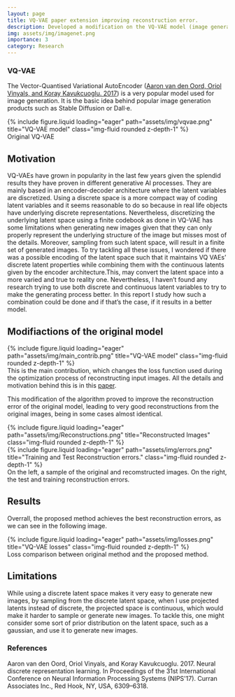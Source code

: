 ```yaml
---
layout: page
title: VQ-VAE paper extension improving reconstruction error.
description: Developed a modification on the VQ-VAE model (image generation) that improves by a factor of 2 the reconstruction error on the ImageNet dataset.
img: assets/img/imagenet.png
importance: 3
category: Research
---
```


### VQ-VAE

The Vector-Quantised Variational AutoEncoder ([Aaron van den Oord, Oriol Vinyals, and Koray Kavukcuoglu. 2017](https://arxiv.org/abs/1711.00937)) is a very popular model used for image generation. It is the basic idea behind popular image generation products such as Stable Diffusion or Dall·e.   



<div class="row">
    <div class="col-sm mt-3 mt-md-0">
        {% include figure.liquid loading="eager" path="assets/img/vqvae.png" title="VQ-VAE model" class="img-fluid rounded z-depth-1" %}
    </div>
</div>
<div class="caption">
    Original VQ-VAE
</div>

## Motivation
VQ-VAEs have grown in popularity in the last few years given the splendid results they have proven in different
generative AI processes. They are mainly based in an encoder-decoder architecture where the latent variables are
discretized. Using a discrete space is a more compact way of coding latent variables and it seems reasonable to do so
because in real life objects have underlying discrete representations. Nevertheless, discretizing the underlying latent
space using a finite codebook as done in VQ-VAE has some limitations when generating new images given that they
can only properly represent the underlying structure of the image but misses most of the details. Moreover, sampling
from such latent space, will result in a finite set of generated images. To try tackling all these issues, I wondered if
there was a possible encoding of the latent space such that it maintains VQ VAEs’ discrete latent properties while
combining them with the continuous latents given by the encoder architecture.This, may convert the latent space
into a more varied and true to reality one. Nevertheless, I haven’t found any research trying to use both discrete and
continuous latent variables to try to make the generating process better. In this report I study how such a
combination could be done and if that’s the case, if it results in a better model.

## Modifiactions of the original model

<div class="row">
    <div class="col-sm mt-3 mt-md-0">
        {% include figure.liquid loading="eager" path="assets/img/main_contrib.png" title="VQ-VAE model" class="img-fluid rounded z-depth-1" %}
    </div>
</div>
<div class="caption">
    This is the main contribution, which changes the loss function used during the optimization process of reconstructing input images. All the details and motivation behind this is in this <a href="https://github.com/niicovila/VQ-VAE-Extension/blob/main/paper.pdf">paper</a>.
</div>

This modification of the algorithm proved to improve the reconstruction error of the original model, leading to very good reconstructions from the original images, being in some cases almost identical.

<div class="row justify-content-sm-center">
    <div class="col-sm mt-3 mt-md-0">
        {% include figure.liquid loading="eager" path="assets/img/Reconstructions.png" title="Reconstructed Images" class="img-fluid rounded z-depth-1" %}
    </div>
    <div class="col-sm mt-3 mt-md-0">
        {% include figure.liquid loading="eager" path="assets/img/errors.png" title="Training and Test Reconstruction errors." class="img-fluid rounded z-depth-1" %}
    </div>
</div>
<div class="caption">
    On the left, a sample of the original and recomstructed images. On the right, the test and training reconstruction errors.
</div>

## Results
Overrall, the proposed method achieves the best reconstruction errors, as we can see in the following image.

<div class="row">
    <div class="col-sm mt-3 mt-md-0">
        {% include figure.liquid loading="eager" path="assets/img/losses.png" title="VQ-VAE losses" class="img-fluid rounded z-depth-1" %}
    </div>
</div>
<div class="caption">
    Loss comparison between original method and the proposed method.
</div>

## Limitations

While using a discrete latent space makes it very easy to generate new images, by sampling from the discrete latent space, when I use projected latents instead of discrete, the projected space is continuous, which would make it harder to sample or generate new images. To tackle this, one might consider some sort of prior distribution on the latent space, such as a gaussian, and use it to generate new images.



### References

Aaron van den Oord, Oriol Vinyals, and Koray Kavukcuoglu. 2017. Neural discrete representation learning. In Proceedings of the 31st International Conference on Neural Information Processing Systems (NIPS'17). Curran Associates Inc., Red Hook, NY, USA, 6309–6318.

